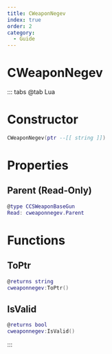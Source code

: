 ```yaml
---
title: CWeaponNegev
index: true
order: 2
category:
  - Guide
---
```


# CWeaponNegev

::: tabs
@tab Lua
# Constructor
```lua
CWeaponNegev(ptr --[[ string ]])
```
# Properties
## Parent (Read-Only)
```lua
@type CCSWeaponBaseGun
Read: cweaponnegev.Parent
```
# Functions
## ToPtr
```lua
@returns string
cweaponnegev:ToPtr()
```
## IsValid
```lua
@returns bool
cweaponnegev:IsValid()
```

:::